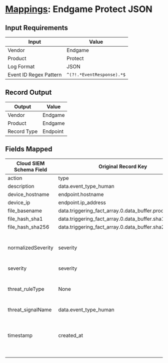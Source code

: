 # [Mappings](README.md): Endgame Protect JSON

## Input Requirements

|Input|Value|
|-----|-----|
|Vendor|Endgame|
|Product|Protect|
|Log Format|JSON|
|Event ID Regex Pattern|`^(?!.*EventResponse).*$`|

## Record Output

|Output|Value|
|------|-----|
|Vendor|Endgame|
|Product|Endgame|
|Record Type|Endpoint|

## Fields Mapped

|Cloud SIEM Schema Field|Original Record Key|Notes|
|-----------------------|-------------------|-----|
|action|type||
|description|data.event_type_human||
|device_hostname|endpoint.hostname||
|device_ip|endpoint.ip_address||
|file_basename|data.triggering_fact_array.0.data_buffer.process_name||
|file_hash_sha1|data.triggering_fact_array.0.data_buffer.sha1||
|file_hash_sha256|data.triggering_fact_array.0.data_buffer.sha256||
|normalizedSeverity|severity|This is a lookup field. More info to come in the catalog later...|
|severity|severity||
|threat_ruleType|None|The static text `direct` is populated in this schema field.|
|threat_signalName|data.event_type_human||
|timestamp|created_at|We expect the orginal record value of `created_at` is in the format `yyyy-MM-dd'T'HH:mm:ssZ`|

